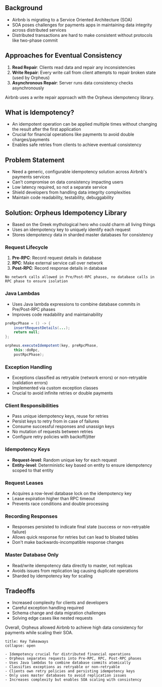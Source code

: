 ## Background

- Airbnb is migrating to a Service Oriented Architecture (SOA)
- SOA poses challenges for payments apps in maintaining data integrity across distributed services
- Distributed transactions are hard to make consistent without protocols like two-phase commit
## Approaches for Eventual Consistency
1. **Read Repair**: Clients read data and repair any inconsistencies
2. **Write Repair**: Every write call from client attempts to repair broken state (used by Orpheus)
3. **Asynchronous Repair**: Server runs data consistency checks asynchronously

Airbnb uses a write repair approach with the Orpheus idempotency library.
## What is Idempotency?
- An idempotent operation can be applied multiple times without changing the result after the first application
- Crucial for financial operations like payments to avoid double charges/payments
- Enables safe retries from clients to achieve eventual consistency
## Problem Statement
- Need a generic, configurable idempotency solution across Airbnb's payments services
- Can't compromise on data consistency impacting users
- Low latency required, so not a separate service
- Shield developers from handling data integrity complexities 
- Maintain code readability, testability, debuggability
## Solution: Orpheus Idempotency Library

- Based on the Greek mythological hero who could charm all living things
- Uses an idempotency key to uniquely identify each request
- Stores idempotency data in sharded master databases for consistency

### Request Lifecycle

1. **Pre-RPC**: Record request details in database
2. **RPC**: Make external service call over network 
3. **Post-RPC**: Record response details in database

```ad-warning
No network calls allowed in Pre/Post-RPC phases, no database calls in RPC phase to ensure isolation
```

### Java Lambdas

- Uses Java lambda expressions to combine database commits in Pre/Post-RPC phases
- Improves code readability and maintainability

```java
preRpcPhase = () -> {
    insertRequestDetails(...);
    return null;
};

orpheus.executeIdempotent(key, preRpcPhase, 
    this::doRpc, 
    postRpcPhase);
```

### Exception Handling

- Exceptions classified as retryable (network errors) or non-retryable (validation errors)
- Implemented via custom exception classes
- Crucial to avoid infinite retries or double payments

### Client Responsibilities  

- Pass unique idempotency keys, reuse for retries
- Persist keys to retry from in case of failures
- Consume successful responses and unassign keys
- No mutation of requests between retries
- Configure retry policies with backoff/jitter

### Idempotency Keys

- **Request-level**: Random unique key for each request
- **Entity-level**: Deterministic key based on entity to ensure idempotency scoped to that entity

### Request Leases
- Acquires a row-level database lock on the idempotency key
- Lease expiration higher than RPC timeout
- Prevents race conditions and double processing
### Recording Responses
- Responses persisted to indicate final state (success or non-retryable failure)
- Allows quick response for retries but can lead to bloated tables
- Don't make backwards-incompatible response changes
### Master Database Only
- Read/write idempotency data directly to master, not replicas
- Avoids issues from replication lag causing duplicate operations
- Sharded by idempotency key for scaling

## Tradeoffs

- Increased complexity for clients and developers
- Careful exception handling required  
- Schema change and data migration challenges
- Solving edge cases like nested requests

Overall, Orpheus allowed Airbnb to achieve high data consistency for payments while scaling their SOA.

```ad-summary
title: Key Takeaways
collapse: open

- Idempotency crucial for distributed financial operations
- Orpheus separates requests into Pre-RPC, RPC, Post-RPC phases
- Uses Java lambdas to combine database commits atomically  
- Classifies exceptions as retryable or non-retryable
- Clients own retry policies and persisting idempotency keys
- Only uses master databases to avoid replication issues
- Increases complexity but enables SOA scaling with consistency
```